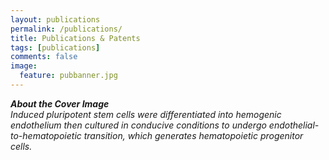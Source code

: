 ```yaml
---
layout: publications
permalink: /publications/
title: Publications & Patents
tags: [publications]
comments: false
image:
  feature: pubbanner.jpg
---
```


<!-- You can also browse my <a href="" target="_blank">Google Scholar</a> profile. -->

<b><em>About the Cover Image</em></b>
<br />
<em>Induced pluripotent stem cells were differentiated into hemogenic endothelium then cultured in conducive conditions to undergo endothelial-to-hematopoietic transition, which generates hematopoietic progenitor cells.</em>
